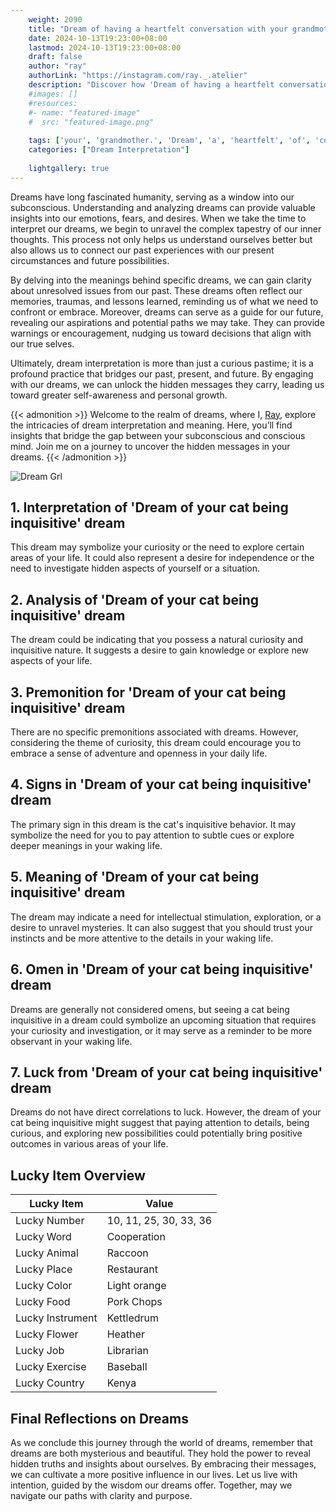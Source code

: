 ```yaml
---
    weight: 2090
    title: "Dream of having a heartfelt conversation with your grandmother."  # Assuming 'title' column exists
    date: 2024-10-13T19:23:00+08:00
    lastmod: 2024-10-13T19:23:00+08:00
    draft: false
    author: "ray"
    authorLink: "https://instagram.com/ray._.atelier"
    description: "Discover how 'Dream of having a heartfelt conversation with your grandmother.' can interpret your future and uncover its significant meanings in your life."
    #images: []
    #resources:
    #- name: "featured-image"
    #  src: "featured-image.png"
    
    tags: ['your', 'grandmother.', 'Dream', 'a', 'heartfelt', 'of', 'conversation', 'with', 'having']
    categories: ["Dream Interpretation"]
    
    lightgallery: true
---
```

    
Dreams have long fascinated humanity, serving as a window into our subconscious. Understanding and analyzing dreams can provide valuable insights into our emotions, fears, and desires. When we take the time to interpret our dreams, we begin to unravel the complex tapestry of our inner thoughts. This process not only helps us understand ourselves better but also allows us to connect our past experiences with our present circumstances and future possibilities.

By delving into the meanings behind specific dreams, we can gain clarity about unresolved issues from our past. These dreams often reflect our memories, traumas, and lessons learned, reminding us of what we need to confront or embrace. Moreover, dreams can serve as a guide for our future, revealing our aspirations and potential paths we may take. They can provide warnings or encouragement, nudging us toward decisions that align with our true selves.

Ultimately, dream interpretation is more than just a curious pastime; it is a profound practice that bridges our past, present, and future. By engaging with our dreams, we can unlock the hidden messages they carry, leading us toward greater self-awareness and personal growth.

{{< admonition >}}
Welcome to the realm of dreams, where I, [Ray](https://instagram.com/ray._.atelier), explore the intricacies of dream interpretation and meaning. Here, you’ll find insights that bridge the gap between your subconscious and conscious mind. Join me on a journey to uncover the hidden messages in your dreams.
{{< /admonition >}}

![Dream Grl](https://cdn.pixabay.com/photo/2017/11/02/03/35/gothic-2910057_1280.jpg "Dream Grl")

## 1. Interpretation of 'Dream of your cat being inquisitive' dream
 This dream may symbolize your curiosity or the need to explore certain areas of your life. It could also represent a desire for independence or the need to investigate hidden aspects of yourself or a situation.

## 2. Analysis of 'Dream of your cat being inquisitive' dream
 The dream could be indicating that you possess a natural curiosity and inquisitive nature. It suggests a desire to gain knowledge or explore new aspects of your life.

## 3. Premonition for 'Dream of your cat being inquisitive' dream
 There are no specific premonitions associated with dreams. However, considering the theme of curiosity, this dream could encourage you to embrace a sense of adventure and openness in your daily life.

## 4. Signs in 'Dream of your cat being inquisitive' dream
 The primary sign in this dream is the cat's inquisitive behavior. It may symbolize the need for you to pay attention to subtle cues or explore deeper meanings in your waking life.

## 5. Meaning of 'Dream of your cat being inquisitive' dream
 The dream may indicate a need for intellectual stimulation, exploration, or a desire to unravel mysteries. It can also suggest that you should trust your instincts and be more attentive to the details in your waking life.

## 6. Omen in 'Dream of your cat being inquisitive' dream
 Dreams are generally not considered omens, but seeing a cat being inquisitive in a dream could symbolize an upcoming situation that requires your curiosity and investigation, or it may serve as a reminder to be more observant in your waking life.

## 7. Luck from 'Dream of your cat being inquisitive' dream
 Dreams do not have direct correlations to luck. However, the dream of your cat being inquisitive might suggest that paying attention to details, being curious, and exploring new possibilities could potentially bring positive outcomes in various areas of your life.

## Lucky Item Overview
| Lucky Item          | Value              |
|---------------|--------------------|
| Lucky Number        | 10, 11, 25, 30, 33, 36  |
| Lucky Word          | Cooperation |
| Lucky Animal        | Raccoon |
| Lucky Place         | Restaurant     |
| Lucky Color         | Light orange     |
| Lucky Food          | Pork Chops      |
| Lucky Instrument    | Kettledrum |
| Lucky Flower        | Heather    |
| Lucky Job           | Librarian       |
| Lucky Exercise      | Baseball  |
| Lucky Country       | Kenya    |


##  Final Reflections on Dreams

As we conclude this journey through the world of dreams, remember that dreams are both mysterious and beautiful. They hold the power to reveal hidden truths and insights about ourselves. By embracing their messages, we can cultivate a more positive influence in our lives. Let us live with intention, guided by the wisdom our dreams offer. Together, may we navigate our paths with clarity and purpose.
